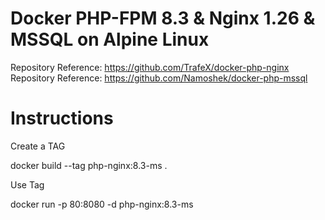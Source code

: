 # Docker PHP-FPM 8.3 & Nginx 1.26 & MSSQL on Alpine Linux

Repository Reference: https://github.com/TrafeX/docker-php-nginx
Repository Reference: https://github.com/Namoshek/docker-php-mssql


# Instructions

Create a TAG

docker build --tag php-nginx:8.3-ms .

Use Tag

docker run -p 80:8080 -d php-nginx:8.3-ms